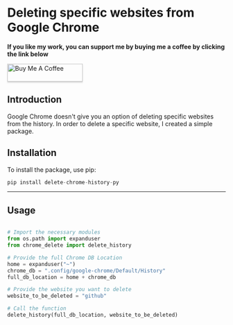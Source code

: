 # Deleting specific websites from Google Chrome

**If you like my work, you can support me by buying me a coffee by clicking the link below**

<a href="https://www.buymeacoffee.com/bhattbhavesh91" target="_blank"><img src="https://www.buymeacoffee.com/assets/img/custom_images/orange_img.png" alt="Buy Me A Coffee" style="height: 41px !important;width: 174px !important;box-shadow: 0px 3px 2px 0px rgba(190, 190, 190, 0.5) !important;-webkit-box-shadow: 0px 3px 2px 0px rgba(190, 190, 190, 0.5) !important;" ></a>

## Introduction
Google Chrome doesn't give you an option of deleting specific websites from the history. In order to delete a specific website, I created a simple package.

## Installation

To install the package, use pip:

```python
pip install delete-chrome-history-py
```
---

## Usage

```python

# Import the necessary modules
from os.path import expanduser
from chrome_delete import delete_history

# Provide the full Chrome DB Location
home = expanduser("~")
chrome_db = ".config/google-chrome/Default/History"
full_db_location = home + chrome_db

# Provide the website you want to delete
website_to_be_deleted = "github"

# Call the function
delete_history(full_db_location, website_to_be_deleted)

```
